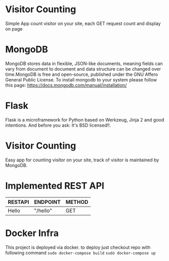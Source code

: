 # Visitor Counting
  Simple App count visitor on your site, each GET request count and display on page
 
# MongoDB
  MongoDB stores data in flexible, JSON-like documents, meaning fields can vary from document to document and data structure can be changed over time.MongoDB is free and open-source, published under the GNU Affero General Public License. To install mongodb to your system please follow this page: https://docs.mongodb.com/manual/installation/

# Flask
  Flask is a microframework for Python based on Werkzeug, Jinja 2 and good intentions. And before you ask: It's BSD licensed!!.

# Visitor Counting
Easy app for counting visitor on your site, track of visitor is maintained by MongoDB.


# Implemented REST API

| RESTAPI | ENDPOINT | METHOD |
| ------ | ------ | ------ |
| Hello | "/hello" | GET |

# Docker Infra
This project is deployed via docker. to deploy just checkout repo with following command
`sudo docker-compose build`
`sudo docker-compose up`
